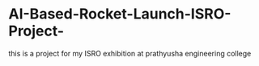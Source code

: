 # AI-Based-Rocket-Launch-ISRO-Project-
this is a project for my ISRO exhibition at prathyusha engineering college
